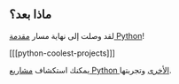 ## ماذا بعد؟

لقد وصلت إلى نهاية مسار [ مقدمة Python](https://projects.raspberrypi.org/en/pathways/python-intro)!

[[[python-coolest-projects]]]

يمكنك استكشاف [ مشاريع Python الأخرى](https://projects.raspberrypi.org/en/projects?software%5B%5D=python) وتجربتها.
